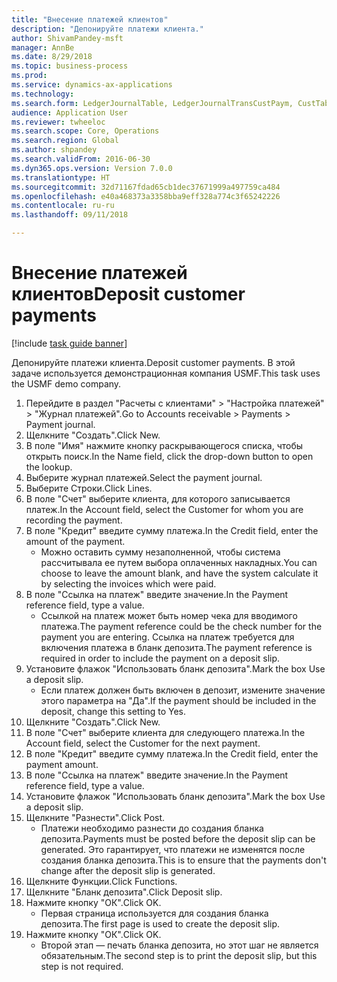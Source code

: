 ```yaml
--- 
title: "Внесение платежей клиентов"
description: "Депонируйте платежи клиента."
author: ShivamPandey-msft
manager: AnnBe
ms.date: 8/29/2018
ms.topic: business-process
ms.prod: 
ms.service: dynamics-ax-applications
ms.technology: 
ms.search.form: LedgerJournalTable, LedgerJournalTransCustPaym, CustTableLookup
audience: Application User
ms.reviewer: twheeloc
ms.search.scope: Core, Operations
ms.search.region: Global
ms.author: shpandey
ms.search.validFrom: 2016-06-30
ms.dyn365.ops.version: Version 7.0.0
ms.translationtype: HT
ms.sourcegitcommit: 32d71167fdad65cb1dec37671999a497759ca484
ms.openlocfilehash: e40a468373a3358bba9eff328a774c3f65242226
ms.contentlocale: ru-ru
ms.lasthandoff: 09/11/2018

---
```

# <a name="deposit-customer-payments"></a><span data-ttu-id="b57cf-103">Внесение платежей клиентов</span><span class="sxs-lookup"><span data-stu-id="b57cf-103">Deposit customer payments</span></span>

[!include [task guide banner](../../includes/task-guide-banner.md)]

<span data-ttu-id="b57cf-104">Депонируйте платежи клиента.</span><span class="sxs-lookup"><span data-stu-id="b57cf-104">Deposit customer payments.</span></span> <span data-ttu-id="b57cf-105">В этой задаче используется демонстрационная компания USMF.</span><span class="sxs-lookup"><span data-stu-id="b57cf-105">This task uses the USMF demo company.</span></span>

1. <span data-ttu-id="b57cf-106">Перейдите в раздел "Расчеты с клиентами" > "Настройка платежей" > "Журнал платежей".</span><span class="sxs-lookup"><span data-stu-id="b57cf-106">Go to Accounts receivable > Payments > Payment journal.</span></span>
2. <span data-ttu-id="b57cf-107">Щелкните "Создать".</span><span class="sxs-lookup"><span data-stu-id="b57cf-107">Click New.</span></span>
3. <span data-ttu-id="b57cf-108">В поле "Имя" нажмите кнопку раскрывающегося списка, чтобы открыть поиск.</span><span class="sxs-lookup"><span data-stu-id="b57cf-108">In the Name field, click the drop-down button to open the lookup.</span></span>
4. <span data-ttu-id="b57cf-109">Выберите журнал платежей.</span><span class="sxs-lookup"><span data-stu-id="b57cf-109">Select the payment journal.</span></span> 
5. <span data-ttu-id="b57cf-110">Выберите Строки.</span><span class="sxs-lookup"><span data-stu-id="b57cf-110">Click Lines.</span></span>
6. <span data-ttu-id="b57cf-111">В поле "Счет" выберите клиента, для которого записывается платеж.</span><span class="sxs-lookup"><span data-stu-id="b57cf-111">In the Account field, select the Customer for whom you are recording the payment.</span></span>
7. <span data-ttu-id="b57cf-112">В поле "Кредит" введите сумму платежа.</span><span class="sxs-lookup"><span data-stu-id="b57cf-112">In the Credit field, enter the amount of the payment.</span></span>
    * <span data-ttu-id="b57cf-113">Можно оставить сумму незаполненной, чтобы система рассчитывала ее путем выбора оплаченных накладных.</span><span class="sxs-lookup"><span data-stu-id="b57cf-113">You can choose to leave the amount blank, and have the system calculate it by selecting the invoices which were paid.</span></span>  
8. <span data-ttu-id="b57cf-114">В поле "Ссылка на платеж" введите значение.</span><span class="sxs-lookup"><span data-stu-id="b57cf-114">In the Payment reference field, type a value.</span></span>
    * <span data-ttu-id="b57cf-115">Ссылкой на платеж может быть номер чека для вводимого платежа.</span><span class="sxs-lookup"><span data-stu-id="b57cf-115">The payment reference could be the check number for the payment you are entering.</span></span> <span data-ttu-id="b57cf-116">Ссылка на платеж требуется для включения платежа в бланк депозита.</span><span class="sxs-lookup"><span data-stu-id="b57cf-116">The payment reference is required in order to include the payment on a deposit slip.</span></span>  
9. <span data-ttu-id="b57cf-117">Установите флажок "Использовать бланк депозита".</span><span class="sxs-lookup"><span data-stu-id="b57cf-117">Mark the box Use a deposit slip.</span></span>
    * <span data-ttu-id="b57cf-118">Если платеж должен быть включен в депозит, измените значение этого параметра на "Да".</span><span class="sxs-lookup"><span data-stu-id="b57cf-118">If the payment should be included in the deposit, change this setting to Yes.</span></span>  
10. <span data-ttu-id="b57cf-119">Щелкните "Создать".</span><span class="sxs-lookup"><span data-stu-id="b57cf-119">Click New.</span></span>
11. <span data-ttu-id="b57cf-120">В поле "Счет" выберите клиента для следующего платежа.</span><span class="sxs-lookup"><span data-stu-id="b57cf-120">In the Account field, select the Customer for the next payment.</span></span>
12. <span data-ttu-id="b57cf-121">В поле "Кредит" введите сумму платежа.</span><span class="sxs-lookup"><span data-stu-id="b57cf-121">In the Credit field, enter the payment amount.</span></span>
13. <span data-ttu-id="b57cf-122">В поле "Ссылка на платеж" введите значение.</span><span class="sxs-lookup"><span data-stu-id="b57cf-122">In the Payment reference field, type a value.</span></span>
14. <span data-ttu-id="b57cf-123">Установите флажок "Использовать бланк депозита".</span><span class="sxs-lookup"><span data-stu-id="b57cf-123">Mark the box Use a deposit slip.</span></span>
15. <span data-ttu-id="b57cf-124">Щелкните "Разнести".</span><span class="sxs-lookup"><span data-stu-id="b57cf-124">Click Post.</span></span>
    * <span data-ttu-id="b57cf-125">Платежи необходимо разнести до создания бланка депозита.</span><span class="sxs-lookup"><span data-stu-id="b57cf-125">Payments must be posted before the deposit slip can be generated.</span></span> <span data-ttu-id="b57cf-126">Это гарантирует, что платежи не изменятся после создания бланка депозита.</span><span class="sxs-lookup"><span data-stu-id="b57cf-126">This is to ensure that the payments don't change after the deposit slip is generated.</span></span>  
16. <span data-ttu-id="b57cf-127">Щелкните Функции.</span><span class="sxs-lookup"><span data-stu-id="b57cf-127">Click Functions.</span></span>
17. <span data-ttu-id="b57cf-128">Щелкните "Бланк депозита".</span><span class="sxs-lookup"><span data-stu-id="b57cf-128">Click Deposit slip.</span></span>
18. <span data-ttu-id="b57cf-129">Нажмите кнопку "OК".</span><span class="sxs-lookup"><span data-stu-id="b57cf-129">Click OK.</span></span>
    * <span data-ttu-id="b57cf-130">Первая страница используется для создания бланка депозита.</span><span class="sxs-lookup"><span data-stu-id="b57cf-130">The first page is used to create the deposit slip.</span></span>  
19. <span data-ttu-id="b57cf-131">Нажмите кнопку "OК".</span><span class="sxs-lookup"><span data-stu-id="b57cf-131">Click OK.</span></span>
    * <span data-ttu-id="b57cf-132">Второй этап — печать бланка депозита, но этот шаг не является обязательным.</span><span class="sxs-lookup"><span data-stu-id="b57cf-132">The second step is to print the deposit slip, but this step is not required.</span></span>  


